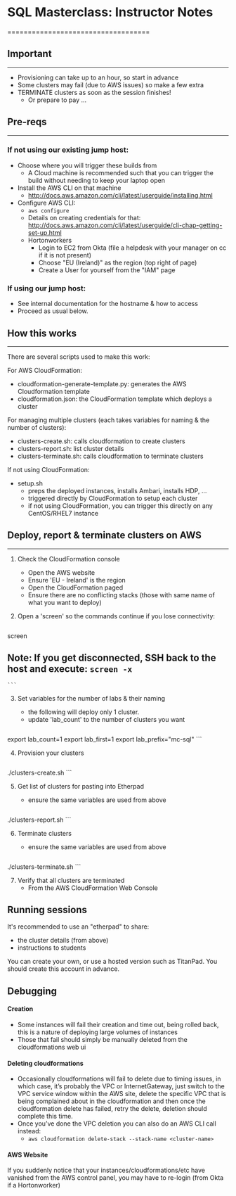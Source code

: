 # SQL Masterclass: Instructor Notes
===================================

## Important
------------

- Provisioning can take up to an hour, so start in advance
- Some clusters may fail (due to AWS issues) so make a few extra
- TERMINATE clusters as soon as the session finishes!
  - Or prepare to pay ...


## Pre-reqs
-----------

### If not using our existing jump host:

- Choose where you will trigger these builds from
  - A Cloud machine is recommended such that you can trigger the build without needing to keep your laptop open
- Install the AWS CLI on that machine
  - http://docs.aws.amazon.com/cli/latest/userguide/installing.html
- Configure AWS CLI:
  - `aws configure`
  - Details on creating credentials for that: http://docs.aws.amazon.com/cli/latest/userguide/cli-chap-getting-set-up.html
  - Hortonworkers
    - Login to EC2 from Okta (file a helpdesk with your manager on cc if it is not present)
    - Choose "EU (Ireland)" as the region (top right of page)
    - Create a User for yourself from the "IAM" page

### If using our jump host:

- See internal documentation for the hostname & how to access
- Proceed as usual below.

## How this works
-----------------

There are several scripts used to make this work:

For AWS CloudFormation:

- cloudformation-generate-template.py: generates the AWS Cloudformation template
- cloudformation.json: the CloudFormation template which deploys a cluster

For managing multiple clusters (each takes variables for naming & the number of clusters):

- clusters-create.sh: calls cloudformation to create clusters
- clusters-report.sh: list cluster details
- clusters-terminate.sh: calls cloudformation to terminate clusters

If not using CloudFormation:

- setup.sh
  - preps the deployed instances, installs Ambari, installs HDP, ...
  - triggered directly by CloudFormation to setup each cluster
  - if not using CloudFormation, you can trigger this directly on any CentOS/RHEL7 instance

## Deploy, report & terminate clusters on AWS
-------------------------

1. Check the CloudFormation console
    - Open the AWS website
    - Ensure 'EU - Ireland' is the region
    - Open the CloudFormation paged
    - Ensure there are no conflicting stacks (those with same name of what you want to deploy)

2. Open a 'screen' so the commands continue if you lose connectivity:

    ```
screen

## Note: If you get disconnected, SSH back to the host and execute: `screen -x`
    ```


3. Set variables for the number of labs & their naming
    - the following will deploy only 1 cluster.
    - update 'lab_count' to the number of clusters you want

    ```
export lab_count=1
export lab_first=1
export lab_prefix="mc-sql"
    ```

4. Provision your clusters

    ```
./clusters-create.sh
    ```

5. Get list of clusters for pasting into Etherpad
    - ensure the same variables are used from above

    ```
./clusters-report.sh
    ```

6. Terminate clusters
    - ensure the same variables are used from above

    ```
./clusters-terminate.sh
    ```

7. Verify that all clusters are terminated
    - From the AWS CloudFormation Web Console

## Running sessions

It's recommended to use an "etherpad" to share:

- the cluster details (from above)
- instructions to students

You can create your own, or use a hosted version such as TitanPad. You should create this account in advance.


## Debugging

#### Creation

- Some instances will fail their creation and time out, being rolled back, this is a nature of deploying large volumes of instances
- Those that fail should simply be manually deleted from the cloudformations web ui

#### Deleting cloudformations

- Occasionally cloudformations will fail to delete due to timing issues, in which case, it’s probably the VPC or InternetGateway, just switch to the VPC service window within the AWS site, delete the specific VPC that is being complained about in the cloudformation and then once the cloudformation delete has failed, retry the delete, deletion should complete this time.
- Once you’ve done the VPC deletion you can also do an AWS CLI call instead:
    - `aws cloudformation delete-stack --stack-name <cluster-name>`

#### AWS Website

If you suddenly notice that your instances/cloudformations/etc have vanished from the AWS control panel, you may have to re-login (from Okta if a Hortonworker)

